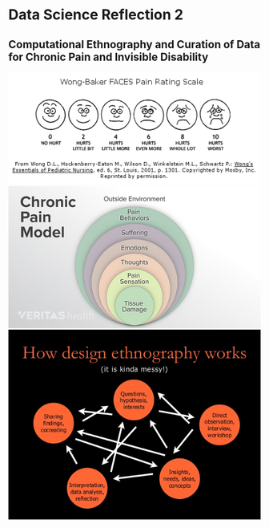 # Data Science Reflection 2
## Computational Ethnography and Curation of Data for Chronic Pain and Invisible Disability

![](wong_baker_faces-56a6e17b5f9b58b7d0e53979.gif)
![](chronic-pain-model.png)
![](dethno.jpg)
